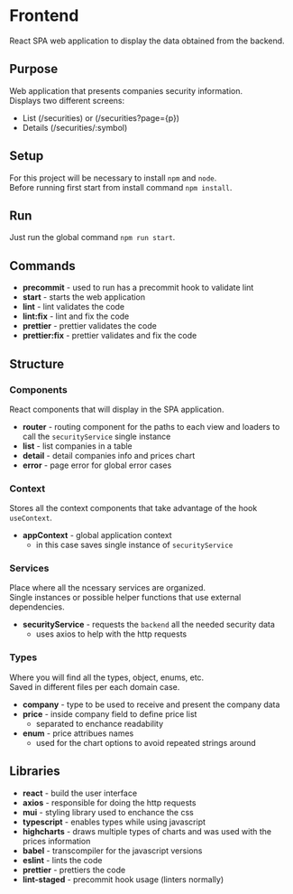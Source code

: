 # Frontend

React SPA web application to display the data obtained from the backend.

## Purpose

Web application that presents companies security information.\
Displays two different screens:

-   List (/securities) or (/securities?page={p})
-   Details (/securities/:symbol)

## Setup

For this project will be necessary to install `npm` and `node`.\
Before running first start from install command `npm install`.

## Run

Just run the global command `npm run start`.

## Commands

-   **precommit** - used to run has a precommit hook to validate lint
-   **start** - starts the web application
-   **lint** - lint validates the code
-   **lint:fix** - lint and fix the code
-   **prettier** - prettier validates the code
-   **prettier:fix** - prettier validates and fix the code

## Structure

### Components

React components that will display in the SPA application.

-   **router** - routing component for the paths to each view and loaders to call the `securityService` single instance
-   **list** - list companies in a table
-   **detail** - detail companies info and prices chart
-   **error** - page error for global error cases

### Context

Stores all the context components that take advantage of the hook `useContext`.

-   **appContext** - global application context
    -   in this case saves single instance of `securityService`

### Services

Place where all the ncessary services are organized.\
Single instances or possible helper functions that use external dependencies.

-   **securityService** - requests the `backend` all the needed security data
    -   uses axios to help with the http requests

### Types

Where you will find all the types, object, enums, etc.\
Saved in different files per each domain case.

-   **company** - type to be used to receive and present the company data
-   **price** - inside company field to define price list
    -   separated to enchance readability
-   **enum** - price attribues names
    -   used for the chart options to avoid repeated strings around

## Libraries

-   **react** - build the user interface
-   **axios** - responsible for doing the http requests
-   **mui** - styling library used to enchance the css
-   **typescript** - enables types while using javascript
-   **highcharts** - draws multiple types of charts and was used with the prices information
-   **babel** - transcompiler for the javascript versions
-   **eslint** - lints the code
-   **prettier** - prettiers the code
-   **lint-staged** - precommit hook usage (linters normally)
